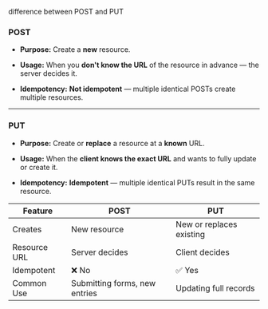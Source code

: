 difference between POST and PUT
### **POST**

- **Purpose:** Create a **new** resource.
    
- **Usage:** When you **don't know the URL** of the resource in advance — the server decides it.
    
- **Idempotency:** **Not idempotent** — multiple identical POSTs create multiple resources.

---

### **PUT**

- **Purpose:** Create or **replace** a resource at a **known** URL.
    
- **Usage:** When the **client knows the exact URL** and wants to fully update or create it.
    
- **Idempotency:** **Idempotent** — multiple identical PUTs result in the same resource.

|Feature|POST|PUT|
|---|---|---|
|Creates|New resource|New or replaces existing|
|Resource URL|Server decides|Client decides|
|Idempotent|❌ No|✅ Yes|
|Common Use|Submitting forms, new entries|Updating full records|